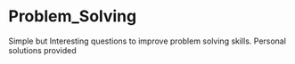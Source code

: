 # Problem_Solving
Simple but Interesting questions to improve problem solving skills. Personal solutions provided
